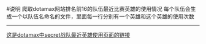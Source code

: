#说明
爬取dotamax网站排名前16的队伍最近比赛英雄的使用情况
每个队伍会生成一个以队伍名命名的文件，里面每一行分别有一个英雄和这个英雄的使用次数

***
[这是dotamax中secret战队最近英雄使用页面的链接](http://dotamax.com/match/tour_team_heroes/?team_id=1838315)
